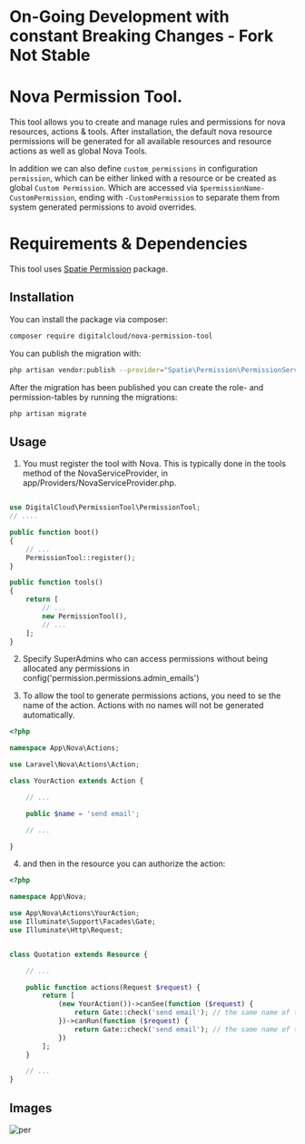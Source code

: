# On-Going Development with constant Breaking Changes - Fork Not Stable

# Nova Permission Tool.

This tool allows you to create and manage rules and permissions for nova resources, actions & tools. After installation, the default nova resource permissions will be generated for all available resources and resource actions as well as global Nova Tools.

In addition we can also define `custom_permissions` in configuration `permission`, which can be either linked with a resource or be created as global `Custom Permission`. Which are accessed via `$permissionName-CustomPermission`, ending with `-CustomPermission` to separate them from system generated permissions to avoid overrides.

# Requirements & Dependencies

This tool uses [Spatie Permission](https://github.com/spatie/laravel-permission) package.

## Installation

You can install the package via composer:

```bash
composer require digitalcloud/nova-permission-tool
```

You can publish the migration with:

```bash
php artisan vendor:publish --provider="Spatie\Permission\PermissionServiceProvider" --tag="migrations"
```

After the migration has been published you can create the role- and permission-tables by running the migrations:

```bash
php artisan migrate
```

## Usage

1. You must register the tool with Nova. This is typically done in the tools method of the NovaServiceProvider, in app/Providers/NovaServiceProvider.php.

```php

use DigitalCloud\PermissionTool\PermissionTool;
// ....

public function boot()
{
    // ...
    PermissionTool::register();
}

public function tools()
{
    return [
        // ...
        new PermissionTool(),
        // ...
    ];
}

```

2. Specify SuperAdmins who can access permissions without being allocated any permissions in config('permission.permissions.admin_emails')

3. To allow the tool to generate permissions actions, you need to se the name of the action. Actions with no names will not be generated automatically.

```php
<?php

namespace App\Nova\Actions;

use Laravel\Nova\Actions\Action;

class YourAction extends Action {

    // ...

    public $name = 'send email';

    // ...

}

```

4. and then in the resource you can authorize the action:

```php
<?php

namespace App\Nova;

use App\Nova\Actions\YourAction;
use Illuminate\Support\Facades\Gate;
use Illuminate\Http\Request;


class Quotation extends Resource {

    // ...

    public function actions(Request $request) {
        return [
            (new YourAction())->canSee(function ($request) {
                return Gate::check('send email'); // the same name of the action
            })->canRun(function ($request) {
                return Gate::check('send email'); // the same name of the action
            })
        ];
    }

    // ...
}

```

## Images

![per](https://user-images.githubusercontent.com/41853913/50079673-e1971880-01f2-11e9-9e45-d9c0c7e1b861.PNG)
